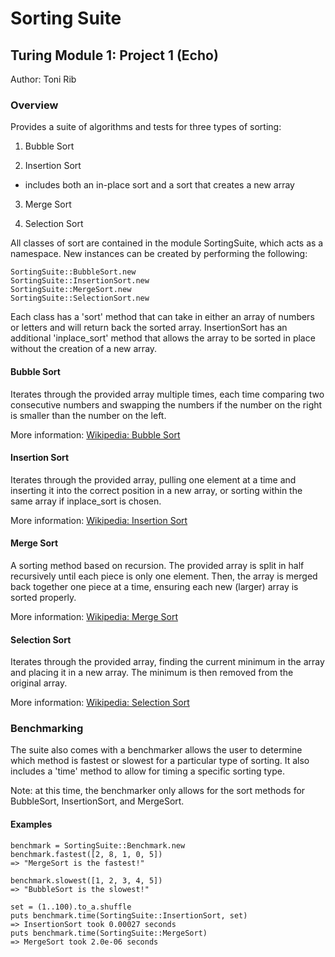# Sorting Suite
## Turing Module 1: Project 1 (Echo)
Author: Toni Rib

### Overview
Provides a suite of algorithms and tests for three types of sorting:

1. Bubble Sort

2. Insertion Sort

  - includes both an in-place sort and a sort that creates a new array

3. Merge Sort

4. Selection Sort

All classes of sort are contained in the module SortingSuite, which acts as a namespace. New instances can be created by performing the following:

```
SortingSuite::BubbleSort.new
SortingSuite::InsertionSort.new
SortingSuite::MergeSort.new
SortingSuite::SelectionSort.new
```

Each class has a 'sort' method that can take in either an array of numbers or letters and will return back the sorted array. InsertionSort has an additional 'inplace_sort' method that allows the array to be sorted in place without the creation of a new array.

#### Bubble Sort
Iterates through the provided array multiple times, each time comparing two consecutive numbers and swapping the numbers if the number on the right is smaller than the number on the left.

More information: [Wikipedia: Bubble Sort](https://en.wikipedia.org/wiki/Bubble_sort)

#### Insertion Sort
Iterates through the provided array, pulling one element at a time and inserting it into the correct position in a new array, or sorting within the same array if inplace_sort is chosen.

More information: [Wikipedia: Insertion Sort](https://en.wikipedia.org/wiki/Insertion_sort)

#### Merge Sort
A sorting method based on recursion. The provided array is split in half recursively until each piece is only one element. Then, the array is merged back together one piece at a time, ensuring each new (larger) array is sorted properly.

More information: [Wikipedia: Merge Sort](https://en.wikipedia.org/wiki/Merge_sort)

#### Selection Sort
Iterates through the provided array, finding the current minimum in the array and placing it in a new array. The minimum is then removed from the original array.

More information: [Wikipedia: Selection Sort](https://en.wikipedia.org/wiki/Selection_sort)

### Benchmarking

The suite also comes with a benchmarker allows the user to determine which method is fastest or slowest for a particular type of sorting. It also includes a 'time' method to allow for timing a specific sorting type.

Note: at this time, the benchmarker only allows for the sort methods for BubbleSort, InsertionSort, and MergeSort.

#### Examples

```
benchmark = SortingSuite::Benchmark.new
benchmark.fastest([2, 8, 1, 0, 5])
=> "MergeSort is the fastest!"

benchmark.slowest([1, 2, 3, 4, 5])
=> "BubbleSort is the slowest!"

set = (1..100).to_a.shuffle
puts benchmark.time(SortingSuite::InsertionSort, set)
=> InsertionSort took 0.00027 seconds
puts benchmark.time(SortingSuite::MergeSort)
=> MergeSort took 2.0e-06 seconds
```

